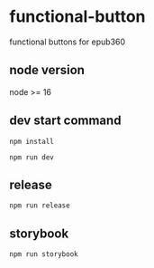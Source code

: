 # functional-button
functional buttons for epub360

## node version
node >= 16

## dev start command

`npm install`

`npm run dev`

## release

`npm run release`

## storybook

`npm run storybook`